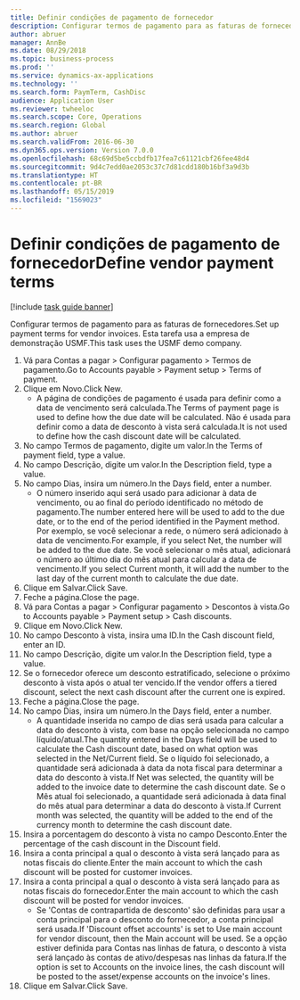 ```yaml
---
title: Definir condições de pagamento de fornecedor
description: Configurar termos de pagamento para as faturas de fornecedores.
author: abruer
manager: AnnBe
ms.date: 08/29/2018
ms.topic: business-process
ms.prod: ''
ms.service: dynamics-ax-applications
ms.technology: ''
ms.search.form: PaymTerm, CashDisc
audience: Application User
ms.reviewer: twheeloc
ms.search.scope: Core, Operations
ms.search.region: Global
ms.author: abruer
ms.search.validFrom: 2016-06-30
ms.dyn365.ops.version: Version 7.0.0
ms.openlocfilehash: 68c69d5be5ccbdfb17fea7c61121cbf26fee48d4
ms.sourcegitcommit: 9d4c7edd0ae2053c37c7d81cdd180b16bf3a9d3b
ms.translationtype: HT
ms.contentlocale: pt-BR
ms.lasthandoff: 05/15/2019
ms.locfileid: "1569023"
---
```

# <a name="define-vendor-payment-terms"></a><span data-ttu-id="19c4a-103">Definir condições de pagamento de fornecedor</span><span class="sxs-lookup"><span data-stu-id="19c4a-103">Define vendor payment terms</span></span>

[!include [task guide banner](../../includes/task-guide-banner.md)]

<span data-ttu-id="19c4a-104">Configurar termos de pagamento para as faturas de fornecedores.</span><span class="sxs-lookup"><span data-stu-id="19c4a-104">Set up payment terms for vendor invoices.</span></span> <span data-ttu-id="19c4a-105">Esta tarefa usa a empresa de demonstração USMF.</span><span class="sxs-lookup"><span data-stu-id="19c4a-105">This task uses the USMF demo company.</span></span>

1. <span data-ttu-id="19c4a-106">Vá para Contas a pagar > Configurar pagamento > Termos de pagamento.</span><span class="sxs-lookup"><span data-stu-id="19c4a-106">Go to Accounts payable > Payment setup > Terms of payment.</span></span>
2. <span data-ttu-id="19c4a-107">Clique em Novo.</span><span class="sxs-lookup"><span data-stu-id="19c4a-107">Click New.</span></span>
    * <span data-ttu-id="19c4a-108">A página de condições de pagamento é usada para definir como a data de vencimento será calculada.</span><span class="sxs-lookup"><span data-stu-id="19c4a-108">The Terms of payment page is used to define how the due date will be calculated.</span></span> <span data-ttu-id="19c4a-109">Não é usada para definir como a data de desconto à vista será calculada.</span><span class="sxs-lookup"><span data-stu-id="19c4a-109">It is not used to define how the cash discount date will be calculated.</span></span>  
3. <span data-ttu-id="19c4a-110">No campo Termos de pagamento, digite um valor.</span><span class="sxs-lookup"><span data-stu-id="19c4a-110">In the Terms of payment field, type a value.</span></span>
4. <span data-ttu-id="19c4a-111">No campo Descrição, digite um valor.</span><span class="sxs-lookup"><span data-stu-id="19c4a-111">In the Description field, type a value.</span></span>
5. <span data-ttu-id="19c4a-112">No campo Dias, insira um número.</span><span class="sxs-lookup"><span data-stu-id="19c4a-112">In the Days field, enter a number.</span></span>
    * <span data-ttu-id="19c4a-113">O número inserido aqui será usado para adicionar à data de vencimento, ou ao final do período identificado no método de pagamento.</span><span class="sxs-lookup"><span data-stu-id="19c4a-113">The number entered here will be used to add to the due date, or to the end of the period identified in the Payment method.</span></span> <span data-ttu-id="19c4a-114">Por exemplo, se você selecionar a rede, o número será adicionado à data de vencimento.</span><span class="sxs-lookup"><span data-stu-id="19c4a-114">For example, if you select Net, the number will be added to the due date.</span></span> <span data-ttu-id="19c4a-115">Se você selecionar o mês atual, adicionará o número ao último dia do mês atual para calcular a data de vencimento.</span><span class="sxs-lookup"><span data-stu-id="19c4a-115">If you select Current month, it will add the number to the last day of the current month to calculate the due date.</span></span>  
6. <span data-ttu-id="19c4a-116">Clique em Salvar.</span><span class="sxs-lookup"><span data-stu-id="19c4a-116">Click Save.</span></span>
7. <span data-ttu-id="19c4a-117">Feche a página.</span><span class="sxs-lookup"><span data-stu-id="19c4a-117">Close the page.</span></span>
8. <span data-ttu-id="19c4a-118">Vá para Contas a pagar > Configurar pagamento > Descontos à vista.</span><span class="sxs-lookup"><span data-stu-id="19c4a-118">Go to Accounts payable > Payment setup > Cash discounts.</span></span>
9. <span data-ttu-id="19c4a-119">Clique em Novo.</span><span class="sxs-lookup"><span data-stu-id="19c4a-119">Click New.</span></span>
10. <span data-ttu-id="19c4a-120">No campo Desconto à vista, insira uma ID.</span><span class="sxs-lookup"><span data-stu-id="19c4a-120">In the Cash discount field, enter an ID.</span></span>
11. <span data-ttu-id="19c4a-121">No campo Descrição, digite um valor.</span><span class="sxs-lookup"><span data-stu-id="19c4a-121">In the Description field, type a value.</span></span>
12. <span data-ttu-id="19c4a-122">Se o fornecedor oferece um desconto estratificado, selecione o próximo desconto à vista após o atual ter vencido.</span><span class="sxs-lookup"><span data-stu-id="19c4a-122">If the vendor offers a tiered discount, select the next cash discount after the current one is expired.</span></span>
13. <span data-ttu-id="19c4a-123">Feche a página.</span><span class="sxs-lookup"><span data-stu-id="19c4a-123">Close the page.</span></span>
14. <span data-ttu-id="19c4a-124">No campo Dias, insira um número.</span><span class="sxs-lookup"><span data-stu-id="19c4a-124">In the Days field, enter a number.</span></span>
    * <span data-ttu-id="19c4a-125">A quantidade inserida no campo de dias será usada para calcular a data do desconto à vista, com base na opção selecionada no campo líquido/atual.</span><span class="sxs-lookup"><span data-stu-id="19c4a-125">The quantity entered in the Days field will be used to calculate the Cash discount date, based on what option was selected in the Net/Current field.</span></span> <span data-ttu-id="19c4a-126">Se o líquido foi selecionado, a quantidade será adicionada à data da nota fiscal para determinar a data do desconto à vista.</span><span class="sxs-lookup"><span data-stu-id="19c4a-126">If Net was selected, the quantity will be added to the invoice date to determine the cash discount date.</span></span> <span data-ttu-id="19c4a-127">Se o Mês atual foi selecionado, a quantidade será adicionada à data final do mês atual para determinar a data do desconto à vista.</span><span class="sxs-lookup"><span data-stu-id="19c4a-127">If Current month was selected, the quantity will be added to the end of the currency month to determine the cash discount date.</span></span>  
15. <span data-ttu-id="19c4a-128">Insira a porcentagem do desconto à vista no campo Desconto.</span><span class="sxs-lookup"><span data-stu-id="19c4a-128">Enter the percentage of the cash discount in the Discount field.</span></span> 
16. <span data-ttu-id="19c4a-129">Insira a conta principal a qual o desconto à vista será lançado para as notas fiscais do cliente.</span><span class="sxs-lookup"><span data-stu-id="19c4a-129">Enter the main account to which the cash discount will be posted for customer invoices.</span></span>
17. <span data-ttu-id="19c4a-130">Insira a conta principal a qual o desconto à vista será lançado para as notas fiscais do fornecedor.</span><span class="sxs-lookup"><span data-stu-id="19c4a-130">Enter the main account to which the cash discount will be posted for vendor invoices.</span></span>
    * <span data-ttu-id="19c4a-131">Se 'Contas de contrapartida de desconto' são definidas para usar a conta principal para o desconto do fornecedor, a conta principal será usada.</span><span class="sxs-lookup"><span data-stu-id="19c4a-131">If 'Discount offset accounts' is set to Use main account for vendor discount, then the Main account will be used.</span></span>  <span data-ttu-id="19c4a-132">Se a opção estiver definida para Contas nas linhas de fatura, o desconto à vista será lançado às contas de ativo/despesas nas linhas da fatura.</span><span class="sxs-lookup"><span data-stu-id="19c4a-132">If the option is set to Accounts on the invoice lines, the cash discount will be posted to the asset/expense accounts on the invoice's lines.</span></span>  
18. <span data-ttu-id="19c4a-133">Clique em Salvar.</span><span class="sxs-lookup"><span data-stu-id="19c4a-133">Click Save.</span></span>

